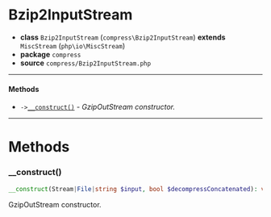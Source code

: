 # Bzip2InputStream

- **class** `Bzip2InputStream` (`compress\Bzip2InputStream`) **extends** `MiscStream` (`php\io\MiscStream`)
- **package** `compress`
- **source** `compress/Bzip2InputStream.php`

---

#### Methods

- `->`[`__construct()`](#method-__construct) - _GzipOutStream constructor._

---
# Methods

<a name="method-__construct"></a>

### __construct()
```php
__construct(Stream|File|string $input, bool $decompressConcatenated): void
```
GzipOutStream constructor.